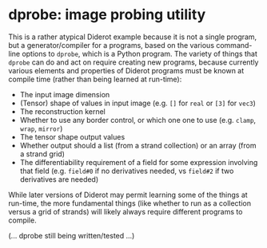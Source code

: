 # dprobe: image probing utility

This is a rather atypical Diderot example because it is not a single program,
but a generator/compiler for a programs, based on the various command-line
options to `dprobe`, which is a Python program. The variety of things that
`dprobe` can do and act on require creating new programs, because currently various
elements and properties of Diderot programs must be known at compile time
(rather than being learned at run-time):

* The input image dimension
* (Tensor) shape of values in input image (e.g. `[]` for `real` or `[3]` for `vec3`)
* The reconstruction kernel
* Whether to use any border control, or which one one to use (e.g. `clamp`, `wrap`, `mirror`)
* The tensor shape output values
* Whether output should a list (from a strand collection) or an array (from a strand grid)
* The differentiability requirement of a field for some expression involving that field
(e.g. `field#0` if no derivatives needed, vs `field#2` if two derivatives are needed)

While later versions of Diderot may permit learning some of the things at
run-time, the more fundamental things (like whether to run as a collection versus a grid
of strands) will likely always require different programs to compile.

(... dprobe still being written/tested ...)
